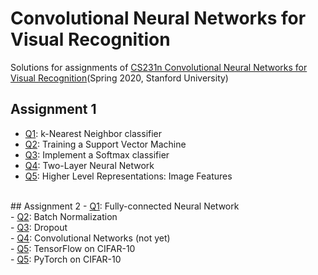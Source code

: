 # Convolutional Neural Networks for Visual Recognition
Solutions for assignments of <a href="http://cs231n.stanford.edu/2020/">CS231n Convolutional Neural Networks for Visual Recognition</a>(Spring 2020, Stanford University)


## Assignment 1
- <a href="https://github.com/bobaejeon/cs231n/blob/master/assignment1/knn.ipynb">Q1</a>: k-Nearest Neighbor classifier<br>
- <a href="https://github.com/bobaejeon/cs231n/blob/master/assignment1/svm.ipynb">Q2</a>: Training a Support Vector Machine<br>
- <a href="https://github.com/bobaejeon/cs231n/blob/master/assignment1/softmax.ipynb">Q3</a>: Implement a Softmax classifier<br>
- <a href="https://github.com/bobaejeon/cs231n/blob/master/assignment1/two_layer_net.ipynb">Q4</a>: Two-Layer Neural Network<br>
- <a href="https://github.com/bobaejeon/cs231n/blob/master/assignment1/features.ipynb">Q5</a>: Higher Level Representations: Image Features<br>
<br>
## Assignment 2
- <a href="">Q1</a>: Fully-connected Neural Network<br>
- <a href="">Q2</a>: Batch Normalization<br>
- <a href="">Q3</a>: Dropout<br>
- <a href="">Q4</a>: Convolutional Networks (not yet)<br>
- <a href="">Q5</a>: TensorFlow on CIFAR-10<br>
- <a href="">Q5</a>: PyTorch on CIFAR-10<br>

